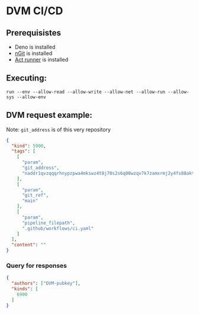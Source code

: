 # DVM CI/CD

## Prerequisistes
- Deno is installed
- [nGit](https://gitworkshop.dev) is installed
- [Act runner](https://nektosact.com/installation/homebrew.html) is installed


## Executing:
```shell
run --env --allow-read --allow-write --allow-net --allow-run --allow-sys --allow-env 
```

## DVM request example:

Note: `git_address` is of this very repository
```json
{
  "kind": 5900,
  "tags": [
    [
      "param",
      "git_address",
      "naddr1qvzqqqrhnypzpwa4mkswz4t8j70s2s6q00wzqv7k7zamxrmj2y4fs88aktcfuf68qy88wumn8ghj7mn0wvhxcmmv9uq32amnwvaz7tmjv4kxz7fwv3sk6atn9e5k7tcpz9mhxue69uhkummnw3ezuamfdejj7qq0v3mx6ttrd93kgttjw4hxuetj4ux9zv"
    ],
    [
      "param",
      "git_ref",
      "main"
    ],
    [
      "param",
      "pipeline_filepath",
      ".github/workflows/ci.yaml"
    ]
  ],
  "content": ""
}
```

### Query for responses
```json
{
  "authors": ["DVM-pubkey"],
  "kinds": [
    6900
  ]
}
```